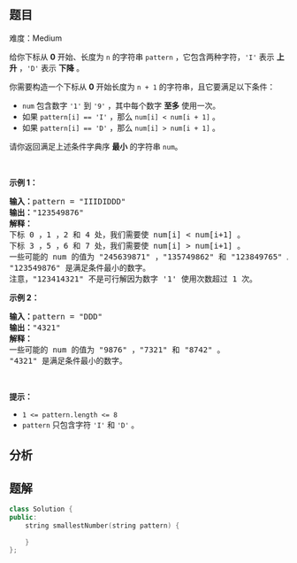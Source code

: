
## 题目
难度：Medium
<p>给你下标从 <strong>0</strong> 开始、长度为 <code>n</code>&nbsp;的字符串&nbsp;<code>pattern</code>&nbsp;，它包含两种字符，<code>'I'</code>&nbsp;表示 <strong>上升</strong>&nbsp;，<code>'D'</code>&nbsp;表示 <strong>下降</strong>&nbsp;。</p>

<p>你需要构造一个下标从 <strong>0</strong>&nbsp;开始长度为&nbsp;<code>n + 1</code>&nbsp;的字符串，且它要满足以下条件：</p>

<ul>
	<li><code>num</code>&nbsp;包含数字&nbsp;<code>'1'</code>&nbsp;到&nbsp;<code>'9'</code>&nbsp;，其中每个数字&nbsp;<strong>至多</strong>&nbsp;使用一次。</li>
	<li>如果&nbsp;<code>pattern[i] == 'I'</code>&nbsp;，那么&nbsp;<code>num[i] &lt; num[i + 1]</code>&nbsp;。</li>
	<li>如果&nbsp;<code>pattern[i] == 'D'</code>&nbsp;，那么&nbsp;<code>num[i] &gt; num[i + 1]</code>&nbsp;。</li>
</ul>

<p>请你返回满足上述条件字典序 <strong>最小</strong>&nbsp;的字符串<em>&nbsp;</em><code>num</code>。</p>

<p>&nbsp;</p>

<p><strong>示例 1：</strong></p>

<pre>
<b>输入：</b>pattern = "IIIDIDDD"
<b>输出：</b>"123549876"
<strong>解释：
</strong>下标 0 ，1 ，2 和 4 处，我们需要使 num[i] &lt; num[i+1] 。
下标 3 ，5 ，6 和 7 处，我们需要使 num[i] &gt; num[i+1] 。
一些可能的 num 的值为 "245639871" ，"135749862" 和 "123849765" 。
"123549876" 是满足条件最小的数字。
注意，"123414321" 不是可行解因为数字 '1' 使用次数超过 1 次。</pre>

<p><strong>示例 2：</strong></p>

<pre>
<b>输入：</b>pattern = "DDD"
<b>输出：</b>"4321"
<strong>解释：</strong>
一些可能的 num 的值为 "9876" ，"7321" 和 "8742" 。
"4321" 是满足条件最小的数字。
</pre>

<p>&nbsp;</p>

<p><strong>提示：</strong></p>

<ul>
	<li><code>1 &lt;= pattern.length &lt;= 8</code></li>
	<li><code>pattern</code>&nbsp;只包含字符&nbsp;<code>'I'</code> 和&nbsp;<code>'D'</code> 。</li>
</ul>

## 分析

## 题解
```cpp
class Solution {
public:
    string smallestNumber(string pattern) {
        
    }
};
```